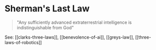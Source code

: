 # Sherman's Last Law
> "Any sufficiently advanced extraterrestrial intelligence is indistinguishable from God"

See: [[clarks-three-laws]], [[benevolence-of-ai]], [[greys-law]], [[three-laws-of-robotics]]